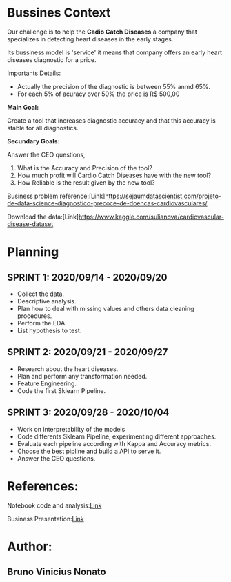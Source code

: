 # Bussines Context

Our challenge is to help the **Cadio Catch Diseases** a company that specializes in detecting heart diseases in the early stages. 

Its bussiness model is 'service' it means that company offers an early heart diseases diagnostic for a price.

Importants Details:

- Actually the precision of the diagnostic is between 55% anmd 65%.
- For each 5% of acuracy over 50% the price is R$ 500,00

**Main Goal:**

Create a tool that increases diagnostic accuracy and that this accuracy is stable for all diagnostics.

**Secundary Goals:**

Answer the CEO questions,

1. What is the Accuracy and Precision of the tool?
2. How much profit will Cardio Catch Diseases have with the new tool?
3. How Reliable is the result given by the new tool?


Business problem reference:[Link]https://sejaumdatascientist.com/projeto-de-data-science-diagnostico-precoce-de-doencas-cardiovasculares/

Download the data:[Link]https://www.kaggle.com/sulianova/cardiovascular-disease-dataset


# Planning

## SPRINT 1: 2020/09/14 - 2020/09/20

- Collect the data.
- Descriptive analysis.
- Plan how to deal with missing values and others data cleaning procedures.
- Perform the EDA.
- List hypothesis to test.

## SPRINT 2: 2020/09/21 - 2020/09/27

- Research about the heart diseases.
- Plan and perform any transformation needed.
- Feature Engineering.
- Code the first Sklearn Pipeline.

## SPRINT 3:  2020/09/28 - 2020/10/04

- Work on interpretability of the models
- Code differents Sklearn Pipeline, experimenting different approaches.
- Evaluate each pipeline according with Kappa and Accuracy metrics.
- Choose the best pipline and build a API to serve it.
- Answer the CEO questions.

# References:

Notebook code and analysis:[Link](https://github.com/bruno154/project-4-cardio-catch-disease/blob/main/notebooks/project-catch-disease-pa001.ipynb)

Business Presentation:[Link](https://github.com/bruno154/project-4-cardio-catch-disease/blob/main/cardio_catch_disease.pdf)


# Author:
## Bruno Vinicius Nonato

